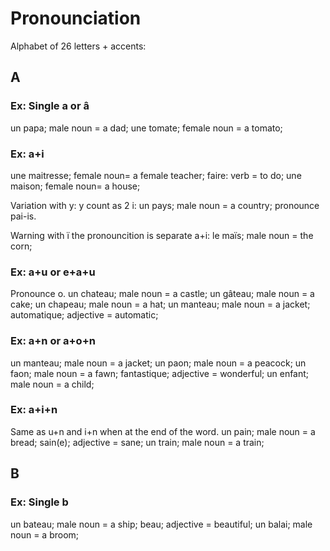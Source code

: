 # Pronounciation

Alphabet of 26 letters + accents:
## A

### Ex: Single a or â
un papa; male noun = a dad;
une tomate; female noun = a tomato;

### Ex: a+i
une maitresse; female noun= a female teacher;
faire: verb = to do;
une maison; female noun= a house;

Variation with y: y count as 2 i:
un pays; male noun = a country;
pronounce pai-is.

Warning with ï the pronouncition is separate a+i:
le maïs; male noun = the corn;

### Ex: a+u or e+a+u
Pronounce o.
un chateau; male noun = a castle;
un gâteau; male noun = a cake;
un chapeau; male noun = a hat;
un manteau; male noun = a jacket;
automatique; adjective = automatic;

### Ex: a+n or a+o+n
un manteau; male noun = a jacket;
un paon; male noun = a peacock;
un faon; male noun = a fawn;
fantastique; adjective = wonderful;
un enfant; male noun = a child;

### Ex: a+i+n
Same as u+n and i+n when at the end of the word.
un pain; male noun = a bread;
sain(e); adjective = sane;
un train; male noun = a train;

## B

### Ex: Single b
un bateau; male noun = a ship;
beau; adjective = beautiful;
un balai; male noun = a broom;